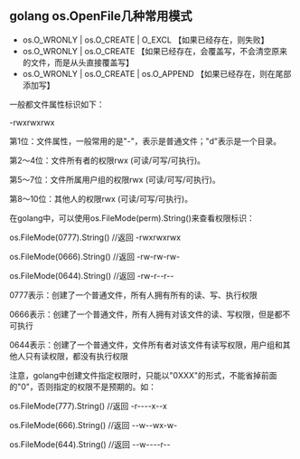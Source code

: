 ## golang os.OpenFile几种常用模式
- os.O_WRONLY | os.O_CREATE | O_EXCL           【如果已经存在，则失败】
- os.O_WRONLY | os.O_CREATE                         【如果已经存在，会覆盖写，不会清空原来的文件，而是从头直接覆盖写】
- os.O_WRONLY | os.O_CREATE | os.O_APPEND  【如果已经存在，则在尾部添加写】

一般都文件属性标识如下：

-rwxrwxrwx

第1位：文件属性，一般常用的是"-"，表示是普通文件；"d"表示是一个目录。

第2～4位：文件所有者的权限rwx (可读/可写/可执行)。

第5～7位：文件所属用户组的权限rwx (可读/可写/可执行)。

第8～10位：其他人的权限rwx (可读/可写/可执行)。



在golang中，可以使用os.FileMode(perm).String()来查看权限标识：

os.FileMode(0777).String()    //返回 -rwxrwxrwx

os.FileMode(0666).String()   //返回 -rw-rw-rw-

os.FileMode(0644).String()   //返回 -rw-r--r--



0777表示：创建了一个普通文件，所有人拥有所有的读、写、执行权限

0666表示：创建了一个普通文件，所有人拥有对该文件的读、写权限，但是都不可执行

0644表示：创建了一个普通文件，文件所有者对该文件有读写权限，用户组和其他人只有读权限，都没有执行权限

注意，golang中创建文件指定权限时，只能以"0XXX"的形式，不能省掉前面的"0"，否则指定的权限不是预期的。如：

os.FileMode(777).String()   //返回 -r----x--x

os.FileMode(666).String()   //返回 --w--wx-w-

os.FileMode(644).String()   //返回 --w----r--